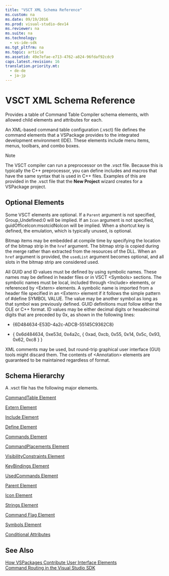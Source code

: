 ```yaml
---
title: "VSCT XML Schema Reference"
ms.custom: na
ms.date: 09/19/2016
ms.prod: visual-studio-dev14
ms.reviewer: na
ms.suite: na
ms.technology: 
  - vs-ide-sdk
ms.tgt_pltfrm: na
ms.topic: article
ms.assetid: 49e7efae-e713-4762-a824-96fdaf92cdc9
caps.latest.revision: 16
translation.priority.mt: 
  - de-de
  - ja-jp
---
```

# VSCT XML Schema Reference
Provides a table of Command Table Compiler schema elements, with allowed child elements and attributes for each.  
  
 An XML-based command table configuration (.vsct) file defines the command elements that a VSPackage provides to the integrated development environment (IDE). These elements include menu items, menus, toolbars, and combo boxes.  
  
> [!NOTE]
>  The VSCT compiler can run a preprocessor on the .vsct file. Because this is typically the C++ preprocessor, you can define includes and macros that have the same syntax that is used in C++ files. Examples of this are provided in the .vsct file that the **New Project** wizard creates for a VSPackage project.  
  
## Optional Elements  
 Some VSCT elements are optional. If a `Parent` argument is not specified, Group_Undefined:0 will be implied. If an `Icon` argument is not specified, guidOfficeIcon:msotcidNoIcon will be implied. When a shortcut key is defined, the emulation, which is typically unused, is optional.  
  
 Bitmap items may be embedded at compile time by specifying the location of the bitmap strip in the `href` argument. The bitmap strip is copied during the merge rather than extracted from the resources of the DLL. When an `href` argument is provided, the `usedList` argument becomes optional, and all slots in the bitmap strip are considered used.  
  
 All GUID and ID values must be defined by using symbolic names. These names may be defined in header files or in VSCT <Symbols\> sections. The symbolic names must be local, included through <Include\> elements, or referenced by <Extern\> elements. A symbolic name is imported from a header file specified in an <Extern\> element if it follows the simple pattern of #define SYMBOL   VALUE. The value may be another symbol as long as that symbol was previously defined. GUID definitions must follow either the OLE or C++ format. ID values may be either decimal digits or hexadecimal digits that are preceded by 0x, as shown in the following lines:  
  
-   {6D484634-E53D-4a2c-ADCB-55145C9362C8}  
  
-   { 0x6d484634, 0xe53d, 0x4a2c, { 0xad, 0xcb, 0x55, 0x14, 0x5c, 0x93, 0x62, 0xc8 } }  
  
 XML comments may be used, but round-trip graphical user interface (GUI) tools might discard them. The contents of <Annotation\> elements are guaranteed to be maintained regardless of format.  
  
## Schema Hierarchy  
 A .vsct file has the following major elements.  
  
 [CommandTable Element](../vs140/CommandTable-Element.md)  
  
 [Extern Element](../vs140/Extern-Element.md)  
  
 [Include Element](../vs140/Include-Element.md)  
  
 [Define Element](../vs140/Define-Element.md)  
  
 [Commands Element](../vs140/Commands-Element.md)  
  
 [CommandPlacements Element](../vs140/CommandPlacements-Element.md)  
  
 [VisibilityConstraints Element](../vs140/VisibilityConstraints-Element.md)  
  
 [KeyBindings Element](../vs140/KeyBindings-Element.md)  
  
 [UsedCommands Element](../vs140/UsedCommands-Element.md)  
  
 [Parent Element](../vs140/Parent-Element.md)  
  
 [Icon Element](../vs140/Icon-Element.md)  
  
 [Strings Element](../vs140/Strings-Element.md)  
  
 [Command Flag Element](../vs140/Command-Flag-Element.md)  
  
 [Symbols Element](../vs140/Symbols-Element.md)  
  
 [Conditional Attributes](../vs140/VSCT-XML-Schema-Conditional-Attributes.md)  
  
## See Also  
 [How VSPackages Contribute User Interface Elements](../Topic/How%20VSPackages%20Add%20User%20Interface%20Elements.md)   
 [Command Routing in the Visual Studio SDK](../vs140/Command-Routing-in-VSPackages.md)